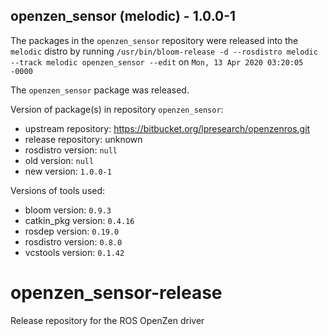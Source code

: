 ## openzen_sensor (melodic) - 1.0.0-1

The packages in the `openzen_sensor` repository were released into the `melodic` distro by running `/usr/bin/bloom-release -d --rosdistro melodic --track melodic openzen_sensor --edit` on `Mon, 13 Apr 2020 03:20:05 -0000`

The `openzen_sensor` package was released.

Version of package(s) in repository `openzen_sensor`:

- upstream repository: https://bitbucket.org/lpresearch/openzenros.git
- release repository: unknown
- rosdistro version: `null`
- old version: `null`
- new version: `1.0.0-1`

Versions of tools used:

- bloom version: `0.9.3`
- catkin_pkg version: `0.4.16`
- rosdep version: `0.19.0`
- rosdistro version: `0.8.0`
- vcstools version: `0.1.42`


# openzen_sensor-release
Release repository for the ROS OpenZen driver

